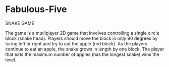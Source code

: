 # Fabulous-Five

SNAKE GAME

The game is a mutliplayer 2D game that involves controlling a single circle block (snake head). Players should move the block in only 90 degrees by turing left or right and try to eat the apple (red block). As the players continue to eat an apple, the snake grows in length by one block. The player that eats the maximum number of apples (has the longest snake) wins the level.

